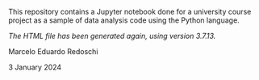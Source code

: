 This repository contains a Jupyter notebook done for a university course project as a sample of data analysis code using the Python language.

*The HTML file has been generated again, using version 3.7.13.*

Marcelo Eduardo Redoschi
 
3 January 2024
